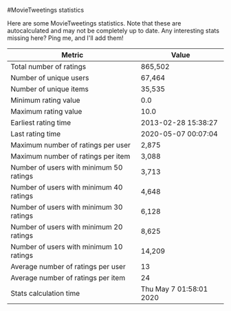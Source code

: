 #MovieTweetings statistics

Here are some MovieTweetings statistics. Note that these are autocalculated and may not be completely up to date. Any interesting stats missing here? Ping me, and I'll add them!

Metric | Value
--- | ---
Total number of ratings                 | 865,502
Number of unique users                  | 67,464
Number of unique items                  | 35,535
Minimum rating value                    | 0.0
Maximum rating value                    | 10.0
Earliest rating time                    | 2013-02-28 15:38:27
Last rating time                        | 2020-05-07 00:07:04
Maximum number of ratings per user      | 2,875
Maximum number of ratings per item      | 3,088
Number of users with minimum 50 ratings | 3,713
Number of users with minimum 40 ratings | 4,648
Number of users with minimum 30 ratings | 6,128
Number of users with minimum 20 ratings | 8,625
Number of users with minimum 10 ratings | 14,209
Average number of ratings per user      | 13
Average number of ratings per item      | 24
Stats calculation time                  | Thu May  7 01:58:01 2020

